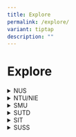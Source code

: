 ```yaml
---
title: Explore
permalink: /explore/
variant: tiptap
description: ""
---
```

<h1>Explore</h1>
<div data-type="detailGroup" class="isomer-accordion isomer-accordion-white">
<details class="isomer-details">
<summary>NUS</summary>
<div data-type="detailsContent" class="isomer-details-content">
<h4>Open House Information</h4>
<p><strong>Online Experience: 1 Mar 2025</strong>
</p>
<p><strong>On-Campus Experience: 8 Mar 2025</strong>
</p>
<p><a href="https://nus.edu.sg/oam/why-nus/admissions-oh2025" class="wixui-rich-text__text" rel="noopener noreferrer nofollow" target="_blank"><u>Link</u></a>
</p>
<h4>Digital Resources</h4>
<p><a href="https://www.nus.edu.sg/oam/publications" class="wixui-rich-text__text" rel="noopener noreferrer nofollow" target="_blank"><u>Undergraduate viewbook, scholarship and financial aid brochures and application guides</u></a>
</p>
<p><a href="https://nuscollege.nus.edu.sg/" class="wixui-rich-text__text" rel="noopener noreferrer nofollow" target="_blank"><u>NUS College</u></a>
</p>
</div>
</details>
<details class="isomer-details">
<summary>NTU/NIE</summary>
<div data-type="detailsContent" class="isomer-details-content">
<h4>Open House Information</h4>
<p><strong>1 Mar 2025</strong>
</p>
<p><strong>Day Event: 11am - 7pm</strong>
</p>
<p><strong>Night Festival: 6 - 9pm</strong>
</p>
<p><a href="https://www.ntu.edu.sg/openhouse?gad_source=1&amp;gclid=CjwKCAiA74G9BhAEEiwA8kNfpQaJEUUMWeOU1sh5XhujbRm-pJCdKi56Zgzn5FZ9dx3z4FkqLlWG-xoC3ScQAvD_BwE" class="wixui-rich-text__text" rel="noopener noreferrer nofollow" target="_blank"><u>Link to NTU Open House</u></a>
</p>
<h4>Digital Resources</h4>
<p><a href="https://www.ntu.edu.sg/education/degree-programmes#Content_C109_Col00" class="wixui-rich-text__text" rel="noopener noreferrer nofollow" target="_blank"><u>Undergraduate Programmes</u></a>
</p>
<p><a href="https://www.ntu.edu.sg/admissions/undergraduate/brochures" class="wixui-rich-text__text" rel="noopener noreferrer nofollow" target="_blank"><u>Brochures</u></a>
</p>
<p><a href="https://www.ntu.edu.sg/admissions/undergraduate/indicative-grade-profile" class="wixui-rich-text__text" rel="noopener noreferrer nofollow" target="_blank"><u>Indicative Grade Profiles</u></a>
</p>
<p><a href="https://www.ntu.edu.sg/admissions/undergraduate/scholarships" class="wixui-rich-text__text" rel="noopener noreferrer nofollow" target="_blank"><u>Scholarships</u></a>
</p>
<p><a href="https://www.ntu.edu.sg/nie/programmes/undergraduate-programmes/teaching-scholars-programme" class="wixui-rich-text__text" rel="noopener noreferrer nofollow" target="_blank"><u>NTU-NIE Teaching Scholars Programme</u></a>
</p>
<p><a href="https://www.ntu.edu.sg/admissions/undergraduate/financial-matters/financial-aid" class="wixui-rich-text__text" rel="noopener noreferrer nofollow" target="_blank"><u>Financial Aid</u></a>
</p>
</div>
</details>
<details class="isomer-details">
<summary>SMU</summary>
<div data-type="detailsContent" class="isomer-details-content">
<h4>Open House Information</h4>
<p><strong>22 &amp; 23 Feb 2025</strong>
</p>
<p><a href="https://admissions.smu.edu.sg/openhouse" class="wixui-rich-text__text" rel="noopener noreferrer nofollow" target="_blank"><u>Link</u></a>
</p>
<h4>Digital Resources</h4>
<p><a href="https://admissions.smu.edu.sg/find-your-major" class="wixui-rich-text__text" rel="noopener noreferrer nofollow" target="_blank"><u>Find your major generator</u></a>
</p>
<p><a href="https://admissions.smu.edu.sg/scholarships?utm_term=Scholarships&amp;utm_content=landing+page&amp;utm_source=Act-On+Software&amp;utm_medium=landing+page&amp;cm_mmc=Act-On%20Software-_-Landing%20Page-_--_-Scholarships" class="wixui-rich-text__text" rel="noopener noreferrer nofollow" target="_blank"><u>Scholarships</u></a>
</p>
<p><a href="https://admissions.smu.edu.sg/financial-matters/financial-aid" class="wixui-rich-text__text" rel="noopener noreferrer nofollow" target="_blank"><u>Financial Aid</u></a>
</p>
</div>
</details>
<details class="isomer-details">
<summary>SUTD</summary>
<div data-type="detailsContent" class="isomer-details-content">
<h4>Open House Information</h4>
<p><strong>22 &amp; 23 Feb 2025, 10:30am - 5pm</strong>
</p>
<p><a href="https://openhouse.sutd.edu.sg/" class="wixui-rich-text__text" rel="noopener noreferrer nofollow" target="_blank"><u>Link</u></a>
</p>
<p>SUTD World of Design AI @ VivoCity (Level 1, Central Court), 5 - 9 Feb,
10am - 10pm</p>
<p>Fly drones, race robots, bop to AI-generated beats and explore exciting
AI-powered activities.</p>
<p><a href="https://www.sutd.edu.sg/events-listing/sutd-world-of-design-ai/" rel="noopener nofollow" target="_blank">Link</a>
</p>
<h4>Digital Resources</h4>
<p><a href="https://www.sutd.edu.sg/admissions/undergraduate" class="wixui-rich-text__text" rel="noopener noreferrer nofollow" target="_blank"><u>Undergraduate Programmes</u></a>
</p>
<p><a href="https://www.sutd.edu.sg/admissions/undergraduate/scholarship/sutd-administered/" class="wixui-rich-text__text" rel="noopener noreferrer nofollow" target="_blank"><u>Scholarships</u></a>
</p>
<p><a href="https://www.sutd.edu.sg/admissions/undergraduate/financing-options-and-aid/" class="wixui-rich-text__text" rel="noopener noreferrer nofollow" target="_blank"><u>Financial Aid</u></a>
</p>
</div>
</details>
<details class="isomer-details">
<summary>SIT</summary>
<div data-type="detailsContent" class="isomer-details-content">
<h4>Open House Information</h4>
<p><strong>On Campus: 8 &amp; 9 Feb 2025, 10am - 6pm</strong>
</p>
<p><a href="https://www.singaporetech.edu.sg/openhouse/" class="wixui-rich-text__text" rel="noopener noreferrer nofollow" target="_blank"><u>Link</u></a>
</p>
<p></p>
<div class="isomer-image-wrapper">
<img style="width: 100%" height="auto" width="100%" alt="SIT OH 2025" src="/images/Screenshot_2025_01_23_151706.png">
</div>
<h4>Digital Resources</h4>
<p><a href="https://www.singaporetech.edu.sg/sites/default/files/2024-06/2020%20System%20User%20Guide%20for%20FA%20Application%20-%20Students.pdf" class="wixui-rich-text__text" rel="noopener noreferrer nofollow" target="_blank"><u>SIT System User Guide for Applicants</u></a>
</p>
<p><a href="https://www.singaporetech.edu.sg/admissions/undergraduate/requirements/a-levels" class="wixui-rich-text__text" rel="noopener noreferrer nofollow" target="_blank"><u>GCE A Level requirements</u></a>
</p>
<p><a href="https://www.singaporetech.edu.sg/admissions/undergraduate/degree-programme-handbook" class="wixui-rich-text__text" rel="noopener noreferrer nofollow" target="_blank"><u>Degree Handbook</u></a>
</p>
<p><a href="https://www.singaporetech.edu.sg/admissions/scholarships" class="wixui-rich-text__text" rel="noopener noreferrer nofollow" target="_blank"><u>Scholarships</u></a>
</p>
<p><a href="https://www.singaporetech.edu.sg/admissions/financial-aid" rel="noopener nofollow" target="_blank">Financial Aid</a>
</p>
</div>
</details>
<details class="isomer-details">
<summary>SUSS</summary>
<div data-type="detailsContent" class="isomer-details-content">
<h4>Open House Information</h4>
<p><strong>22 Feb 2025, 10am - 5pm</strong>
</p>
<p><a href="https://www.suss.edu.sg/news-and-events/open-house" class="wixui-rich-text__text" rel="noopener noreferrer nofollow" target="_blank"><u>Link</u></a>
</p>
<p></p>
<div class="isomer-image-wrapper">
<img style="width: 100%" height="auto" width="100%" alt="SUSS OH 2025" src="/images/SUSS_Open_House_2025.png">
</div>
<h4>Digital Resources</h4>
<p><a href="https://www.suss.edu.sg/docs/default-source/contentdoc/src/fulltime_programmes.pdf" class="wixui-rich-text__text" rel="noopener noreferrer nofollow" target="_blank"><u>Full-time Undergraduate Programmes</u></a>
</p>
<p><a href="https://www.suss.edu.sg/full-time-undergraduate/admissions/suss-scholarships-awards" class="wixui-rich-text__text" rel="noopener noreferrer nofollow" target="_blank"><u>Scholarships &amp; Awards</u></a>
</p>
<p><a href="https://www.suss.edu.sg/full-time-undergraduate/admissions/financial-aid" class="wixui-rich-text__text" rel="noopener noreferrer nofollow" target="_blank"><u>Financial Aid</u></a>
</p>
</div>
</details>
</div>
<p></p>